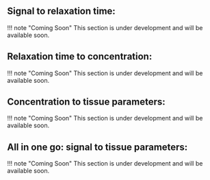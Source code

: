 

## Signal to relaxation time:
!!! note "Coming Soon"
    This section is under development and will be available soon.

## Relaxation time to concentration:
!!! note "Coming Soon"
    This section is under development and will be available soon.

## Concentration to tissue parameters:
!!! note "Coming Soon"
    This section is under development and will be available soon.

## All in one go: signal to tissue parameters:
!!! note "Coming Soon"
    This section is under development and will be available soon.
